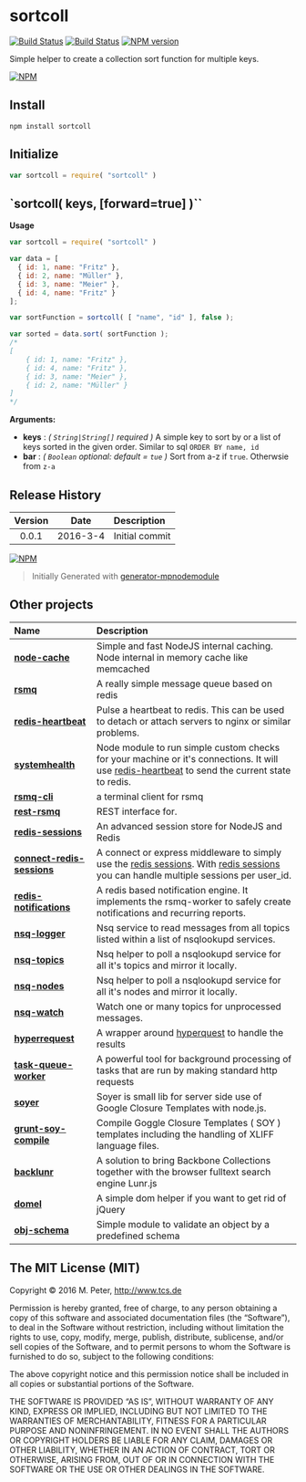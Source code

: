 sortcoll
============

[![Build Status](https://secure.travis-ci.org/mpneuried/sortcoll.png?branch=master)](http://travis-ci.org/mpneuried/sortcoll)
[![Build Status](https://david-dm.org/mpneuried/sortcoll.png)](https://david-dm.org/mpneuried/sortcoll)
[![NPM version](https://badge.fury.io/js/sortcoll.png)](http://badge.fury.io/js/sortcoll)

Simple helper to create a collection sort function for multiple keys.

[![NPM](https://nodei.co/npm/sortcoll.png?downloads=true&stars=true)](https://nodei.co/npm/sortcoll/)

## Install

```
npm install sortcoll
```

## Initialize

```js
var sortcoll = require( "sortcoll" )
```


## `sortcoll( keys, [forward=true] )``

**Usage** 

```js
var sortcoll = require( "sortcoll" )

var data = [  
  { id: 1, name: "Fritz" },
  { id: 2, name: "Müller" },
  { id: 3, name: "Meier" },
  { id: 4, name: "Fritz" }
];

var sortFunction = sortcoll( [ "name", "id" ], false );

var sorted = data.sort( sortFunction );
/*
[
    { id: 1, name: "Fritz" },
    { id: 4, name: "Fritz" },
    { id: 3, name: "Meier" },
    { id: 2, name: "Müller" }
]
*/
```

**Arguments:**

- **keys** : *( `String|String[]` required )* A simple key to sort by or a list of keys sorted in the given order. Similar to sql `ORDER BY name, id`
- **bar** : *( `Boolean` optional: default = `tue` )* Sort from a-z if `true`. Otherwsie from `z-a`

## Release History
|Version|Date|Description|
|:--:|:--:|:--|
|0.0.1|2016-3-4|Initial commit|

[![NPM](https://nodei.co/npm-dl/sortcoll.png?months=6)](https://nodei.co/npm/sortcoll/)

> Initially Generated with [generator-mpnodemodule](https://github.com/mpneuried/generator-mpnodemodule)

## Other projects

|Name|Description|
|:--|:--|
|[**node-cache**](https://github.com/mpneuried/nsq-topics)|Simple and fast NodeJS internal caching. Node internal in memory cache like memcached|
|[**rsmq**](https://github.com/smrchy/rsmq)|A really simple message queue based on redis|
|[**redis-heartbeat**](https://github.com/mpneuried/redis-heartbeat)|Pulse a heartbeat to redis. This can be used to detach or attach servers to nginx or similar problems.|
|[**systemhealth**](https://github.com/mpneuried/systemhealth)|Node module to run simple custom checks for your machine or it's connections. It will use [redis-heartbeat](https://github.com/mpneuried/redis-heartbeat) to send the current state to redis.|
|[**rsmq-cli**](https://github.com/mpneuried/rsmq-cli)|a terminal client for rsmq|
|[**rest-rsmq**](https://github.com/smrchy/rest-rsmq)|REST interface for.|
|[**redis-sessions**](https://github.com/smrchy/redis-sessions)|An advanced session store for NodeJS and Redis|
|[**connect-redis-sessions**](https://github.com/mpneuried/connect-redis-sessions)|A connect or express middleware to simply use the [redis sessions](https://github.com/smrchy/redis-sessions). With [redis sessions](https://github.com/smrchy/redis-sessions) you can handle multiple sessions per user_id.|
|[**redis-notifications**](https://github.com/mpneuried/redis-notifications)|A redis based notification engine. It implements the rsmq-worker to safely create notifications and recurring reports.|
|[**nsq-logger**](https://github.com/mpneuried/nsq-logger)|Nsq service to read messages from all topics listed within a list of nsqlookupd services.|
|[**nsq-topics**](https://github.com/mpneuried/nsq-topics)|Nsq helper to poll a nsqlookupd service for all it's topics and mirror it locally.|
|[**nsq-nodes**](https://github.com/mpneuried/nsq-nodes)|Nsq helper to poll a nsqlookupd service for all it's nodes and mirror it locally.|
|[**nsq-watch**](https://github.com/mpneuried/nsq-watch)|Watch one or many topics for unprocessed messages.|
|[**hyperrequest**](https://github.com/mpneuried/hyperrequest)|A wrapper around [hyperquest](https://github.com/substack/hyperquest) to handle the results|
|[**task-queue-worker**](https://github.com/smrchy/task-queue-worker)|A powerful tool for background processing of tasks that are run by making standard http requests
|[**soyer**](https://github.com/mpneuried/soyer)|Soyer is small lib for server side use of Google Closure Templates with node.js.|
|[**grunt-soy-compile**](https://github.com/mpneuried/grunt-soy-compile)|Compile Goggle Closure Templates ( SOY ) templates including the handling of XLIFF language files.|
|[**backlunr**](https://github.com/mpneuried/backlunr)|A solution to bring Backbone Collections together with the browser fulltext search engine Lunr.js|
|[**domel**](https://github.com/mpneuried/domel)|A simple dom helper if you want to get rid of jQuery|
|[**obj-schema**](https://github.com/mpneuried/obj-schema)|Simple module to validate an object by a predefined schema|

## The MIT License (MIT)

Copyright © 2016 M. Peter, http://www.tcs.de

Permission is hereby granted, free of charge, to any person obtaining a copy of this software and associated documentation files (the “Software”), to deal in the Software without restriction, including without limitation the rights to use, copy, modify, merge, publish, distribute, sublicense, and/or sell copies of the Software, and to permit persons to whom the Software is furnished to do so, subject to the following conditions:

The above copyright notice and this permission notice shall be included in all copies or substantial portions of the Software.

THE SOFTWARE IS PROVIDED “AS IS”, WITHOUT WARRANTY OF ANY KIND, EXPRESS OR IMPLIED, INCLUDING BUT NOT LIMITED TO THE WARRANTIES OF MERCHANTABILITY, FITNESS FOR A PARTICULAR PURPOSE AND NONINFRINGEMENT. IN NO EVENT SHALL THE AUTHORS OR COPYRIGHT HOLDERS BE LIABLE FOR ANY CLAIM, DAMAGES OR OTHER LIABILITY, WHETHER IN AN ACTION OF CONTRACT, TORT OR OTHERWISE, ARISING FROM, OUT OF OR IN CONNECTION WITH THE SOFTWARE OR THE USE OR OTHER DEALINGS IN THE SOFTWARE.
